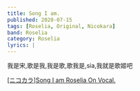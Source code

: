 ```yaml
---
title: Song I am.
published: 2020-07-15
tags: [Roselia, Original, Nicokara]
band: Roselia
category: Roselia
lyrics: |
---
```

我是宋,歌是我,我是歌,歌我是,sia,我就是歌姬吧

<summary>
    <a href="https://www.bilibili.com/video/BV1ow4m1f7dR/">
        [ニコカラ]Song I am Roselia On Vocal.
    </a>
</summary>

